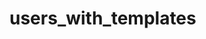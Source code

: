# users_with_templates

<p align="center">
<img src"https://github.com/Mortr0n/users_with_templates/blob/8b3ff47da67cf496bc5f0e2eca753f289ee06668/screenshot.PNG">
</p>
